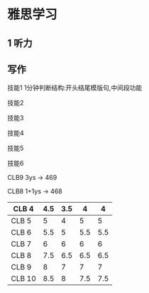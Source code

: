 # 雅思学习

## 1 听力







## 写作

技能1 1分钟判断结构:开头结尾模版句,中间段功能



技能2



技能3



技能4



技能5



技能6





CLB9 3ys -> 469

CLB8 1+1ys -> 468



| CLB 4  | 4.5  | 3.5  | 4    | 4    |
| ------ | ---- | ---- | ---- | ---- |
| CLB 5  | 5    | 4    | 5    | 5    |
| CLB 6  | 5.5  | 5    | 5.5  | 5.5  |
| CLB 7  | 6    | 6    | 6    | 6    |
| CLB 8  | 7.5  | 6.5  | 6.5  | 6.5  |
| CLB 9  | 8    | 7    | 7    | 7    |
| CLB 10 | 8.5  | 8    | 7.5  | 7.5  |